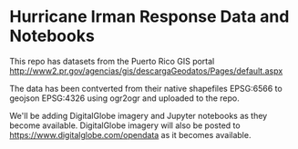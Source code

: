 
# Hurricane Irman Response Data and Notebooks

This repo has datasets from the Puerto Rico GIS portal http://www2.pr.gov/agencias/gis/descargaGeodatos/Pages/default.aspx

The data has been contverted from their native shapefiles EPSG:6566 to geojson EPSG:4326 using ogr2ogr and uploaded to the repo.

We'll be adding DigitalGlobe imagery and Jupyter notebooks as they become available.  DigitalGlobe imagery will also be posted to https://www.digitalglobe.com/opendata as it becomes available.
